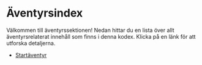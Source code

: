 # Äventyrsindex

Välkommen till äventyrssektionen! Nedan hittar du en lista över allt äventyrsrelaterat innehåll som finns i denna kodex. Klicka på en länk för att utforska detaljerna.

- [Startäventyr](./starter-adventure.md)